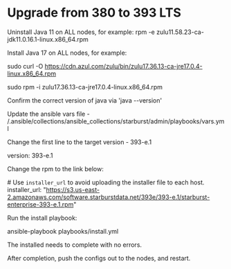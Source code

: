 # Upgrade from 380 to 393 LTS

Uninstall Java 11 on ALL nodes, for example:
rpm -e zulu11.58.23-ca-jdk11.0.16.1-linux.x86_64.rpm  

Install Java 17 on ALL nodes, for example:

sudo curl -O https://cdn.azul.com/zulu/bin/zulu17.36.13-ca-jre17.0.4-linux.x86_64.rpm </br>

sudo rpm -i zulu17.36.13-ca-jre17.0.4-linux.x86_64.rpm

Confirm the correct version of java via 'java --version'

Update the ansible vars file - /.ansible/collections/ansible_collections/starburst/admin/playbooks/vars.yml

Change the first line to the target version - 393-e.1

version: 393-e.1

Change the rpm to the link below:

\# Use `installer_url` to avoid uploading the installer file to each host. </br>
installer_url: "https://s3.us-east-2.amazonaws.com/software.starburstdata.net/393e/393-e.1/starburst-enterprise-393-e.1.rpm"


Run the install playbook:

ansible-playbook playbooks/install.yml

The installed needs to complete with no errors.

After completion, push the configs out to the nodes, and restart.
